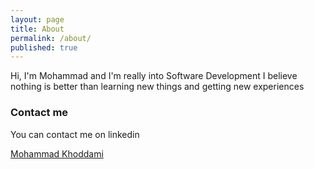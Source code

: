 ```yaml
---
layout: page
title: About
permalink: /about/
published: true
---
```


Hi, I'm Mohammad and I'm really into Software Development
I believe nothing is better than learning new things and getting new experiences 

### Contact me

You can contact me on linkedin

<div class="LI-profile-badge"  data-version="v1" data-size="medium" data-locale="en_US" data-type="horizontal" data-theme="dark" data-vanity="mohammad007kh">
  <a class="LI-simple-link" href='https://ir.linkedin.com/in/mohammad007kh?trk=profile-badge'>Mohammad Khoddami</a>
</div>

<script type="text/javascript" src="https://platform.linkedin.com/badges/js/profile.js" async defer></script>
